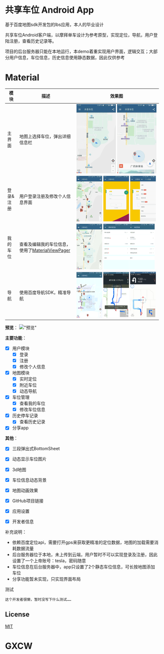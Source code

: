 # 共享车位 Android App

基于百度地图sdk开发包的lbs应用，本人的毕业设计

共享车位Android客户端，以摩拜单车设计为参考原型，实现定位，导航，用户登陆注册，查看历史记录等。

项目的后台服务器只能在本地运行，本demo着重实现用户界面，逻辑交互；大部分用户信息，车位信息，历史信息使用静态数据，因此仅供参考

Material
======================
模块 | 描述 | 效果图
--- | --- | ---
主界面 | 地图上选择车位，弹出详细信息栏 | <img src="/Screenshots/地图1.gif" width="49%"> <img src="/Screenshots/地图2.gif" width="49%"> 
登录&注册 |用户登录注册及修改个人信息界面|<img src="/Screenshots/登录.gif" width="32%"> <img src="/Screenshots/注册.gif" width="32%"> <img src="/Screenshots/修改个人信息.gif" width="32%"> 
我的车位 |查看及编辑我的车位信息，使用了[MaterialViewPager](https://github.com/florent37/MaterialViewPager)|<img src="/Screenshots/修改车位信息.gif" width="32%"> <img src="/Screenshots/滑动查看车位.gif" width="32%"><img src="/Screenshots/个人车位修改.gif" width="32%"> 
导航|使用百度导航SDK，精准导航| <img src="/Screenshots/导航1.gif" width="32%"> <img src="/Screenshots/导航2.gif" width="32%"> <img src="/Screenshots/微信图片_20180414010756.jpg" width="32%">

**预览**：
!["预览"](https://github.com/R-6/GXCW/raw/master/Screenshots/微信图片_20180414010808.jpg)

**主要功能**：

- [x] 用户模块
    - [x] 登录
    - [x] 注册
    - [x] 修改个人信息
- [x] 地图模块
    - [x] 实时定位
    - [x] 附近车位
    - [x] 动态导航
- [x] 车位管理
    - [x] 查看我的车位
    - [x] 修改车位信息
- [x] 历史停车记录
    - [x] 查看历史记录
- [x] 分享app

**其他**：

- [x] 三段弹出式BottomSheet
- [x] 动态显示车位图片
- [x] 3d地图
- [x] 车位信息动态背景
- [x] 地图动画效果
- [x] GitHub项目链接
- [x] 应用设置
- [x] 开发者信息


补充说明：

- 依赖百度定位api，需要打开gps来获取更精准的定位数据，地图的加载需要消耗数据流量
- 后台服务器位于本地，未上传到云端，用户暂时不可以实现登录及注册，因此设置了一个上帝账号：tesla，密码随意
- 车位信息在后台服务器中，app只设置了2个静态车位信息，可长按地图添加车位
- 分享功能暂未实现，只实现界面布局


测试

```
这个开发者很懒，暂时没写下什么测试……
```

## License
[MIT](LICENSE)
# GXCW
